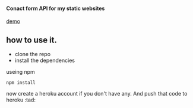 #### Conact form API for my static websites 

[demo](https://arcane-oasis-11980.herokuapp.com)

## how to use it.
- clone the repo
- install the dependencies

useing  npm 


```
npm install
```

now create a heroku account if you don't have any. And push that code to heroku :tad: